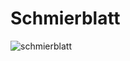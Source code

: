 # Schmierblatt

![schmierblatt](https://github.com/gxstxxv/Schmierblatt/assets/144585373/2d56082b-45c8-43fa-901a-4fbd07383dc5)
